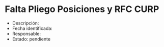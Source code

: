 # Falta Pliego Posiciones y RFC CURP

- Descripción: 
- Fecha identificada: 
- Responsable: 
- Estado: pendiente
